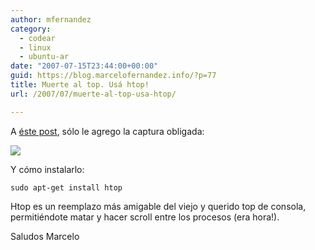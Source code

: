 ```yaml
---
author: mfernandez
category:
  - codear
  - linux
  - ubuntu-ar
date: "2007-07-15T23:44:00+00:00"
guid: https://blog.marcelofernandez.info/?p=77
title: Muerte al top. Usá htop!
url: /2007/07/muerte-al-top-usa-htop/

---
```

A [éste post](http://ubuntu-tutorials.com/2007/07/15/forget-top-check-out-htop/), sólo le agrego la captura obligada:

[![](http://3.bp.blogspot.com/_nDZ247g0qSM/RpqyDR9dfmI/AAAAAAAAAJA/F0JzklyZg84/s400/htop.png)](http://3.bp.blogspot.com/_nDZ247g0qSM/RpqyDR9dfmI/AAAAAAAAAJA/F0JzklyZg84/s1600-h/htop.png)

Y cómo instalarlo:

```
sudo apt-get install htop
```

Htop es un reemplazo más amigable del viejo y querido top de consola, permitiéndote matar y hacer scroll entre los procesos (era hora!).

Saludos
Marcelo
